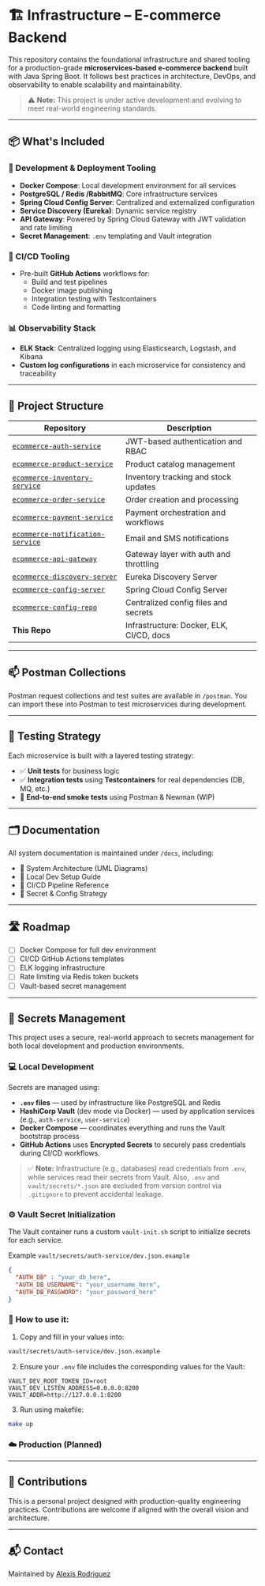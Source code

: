 # 🏗️ Infrastructure – E-commerce Backend

This repository contains the foundational infrastructure and shared tooling for a production-grade **microservices-based e-commerce backend** built with Java Spring Boot. It follows best practices in architecture, DevOps, and observability to enable scalability and maintainability.

> ⚠️ **Note:** This project is under active development and evolving to meet real-world engineering standards.

---

## 📦 What's Included

### 🔧 Development & Deployment Tooling

- **Docker Compose**: Local development environment for all services
- **PostgreSQL / Redis /RabbitMQ**: Core infrastructure services
- **Spring Cloud Config Server**: Centralized and externalized configuration
- **Service Discovery (Eureka)**: Dynamic service registry
- **API Gateway**: Powered by Spring Cloud Gateway with JWT validation and rate limiting
- **Secret Management**: `.env` templating and Vault integration

### 🚀 CI/CD Tooling

- Pre-built **GitHub Actions** workflows for:
  - Build and test pipelines
  - Docker image publishing
  - Integration testing with Testcontainers
  - Code linting and formatting

### 📊 Observability Stack

- **ELK Stack**: Centralized logging using Elasticsearch, Logstash, and Kibana
- **Custom log configurations** in each microservice for consistency and traceability

---

## 📂 Project Structure

| Repository                                                                                               | Description                              |
|----------------------------------------------------------------------------------------------------------|------------------------------------------|
| [`ecommerce-auth-service`](https://github.com/AlexisRodriguezCS/ecommerce-auth-service)                 | JWT-based authentication and RBAC        |
| [`ecommerce-product-service`](https://github.com/AlexisRodriguezCS/ecommerce-product-service)           | Product catalog management               |
| [`ecommerce-inventory-service`](https://github.com/AlexisRodriguezCS/ecommerce-inventory-service)       | Inventory tracking and stock updates     |
| [`ecommerce-order-service`](https://github.com/AlexisRodriguezCS/ecommerce-order-service)               | Order creation and processing            |
| [`ecommerce-payment-service`](https://github.com/AlexisRodriguezCS/ecommerce-payment-service)           | Payment orchestration and workflows      |
| [`ecommerce-notification-service`](https://github.com/AlexisRodriguezCS/ecommerce-notification-service) | Email and SMS notifications              |
| [`ecommerce-api-gateway`](https://github.com/AlexisRodriguezCS/ecommerce-api-gateway)                   | Gateway layer with auth and throttling   |
| [`ecommerce-discovery-server`](https://github.com/AlexisRodriguezCS/ecommerce-discovery-server)         | Eureka Discovery Server                  |
| [`ecommerce-config-server`](https://github.com/AlexisRodriguezCS/ecommerce-config-server)               | Spring Cloud Config Server               |
| [`ecommerce-config-repo`](https://github.com/AlexisRodriguezCS/ecommerce-config-repo)                   | Centralized config files and secrets     |
| **This Repo**                                                                                             | Infrastructure: Docker, ELK, CI/CD, docs |

---

## 📫 Postman Collections

Postman request collections and test suites are available in `/postman`. You can import these into Postman to test microservices during development.

---

## 🧪 Testing Strategy

Each microservice is built with a layered testing strategy:

- ✅ **Unit tests** for business logic
- ✅ **Integration tests** using **Testcontainers** for real dependencies (DB, MQ, etc.)
- 🔄 **End-to-end smoke tests** using Postman & Newman (WIP)

---

## 🗂️ Documentation

All system documentation is maintained under `/docs`, including:

- 🧱 System Architecture (UML Diagrams)
- 🧪 Local Dev Setup Guide
- 🚀 CI/CD Pipeline Reference
- 🔐 Secret & Config Strategy

---

## 🛣️ Roadmap

- [ ] Docker Compose for full dev environment
- [ ] CI/CD GitHub Actions templates
- [ ] ELK logging infrastructure
- [ ] Rate limiting via Redis token buckets
- [ ] Vault-based secret management

---

## 🔐 Secrets Management

This project uses a secure, real-world approach to secrets management for both local development and production environments.

### 💻 Local Development

Secrets are managed using:

- **`.env` files** — used by infrastructure like PostgreSQL and Redis
- **HashiCorp Vault** (dev mode via Docker) — used by application services (e.g., `auth-service`, `user-service`)
- **Docker Compose** — coordinates everything and runs the Vault bootstrap process
- **GitHub Actions** uses **Encrypted Secrets** to securely pass credentials during CI/CD workflows.
> ✅ **Note:** Infrastructure (e.g., databases) read credentials from `.env`, while services read their secrets from Vault. Also, `.env` and `vault/secrets/*.json` are excluded from version control via `.gitignore` to prevent accidental leakage.

### ⚙️ Vault Secret Initialization

The Vault container runs a custom `vault-init.sh` script to initialize secrets for each service.

Example `vault/secrets/auth-service/dev.json.example`
```json
{
  "AUTH_DB" : "your_db_here",
  "AUTH_DB_USERNAME": "your_username_here",
  "AUTH_DB_PASSWORD": "your_password_here"
}
```

### 📘 **How to use it:**

1. Copy and fill in your values into:
```bash
vault/secrets/auth-service/dev.json.example
```

2. Ensure your `.env` file includes the corresponding values for the Vault:
```env
VAULT_DEV_ROOT_TOKEN_ID=root
VAULT_DEV_LISTEN_ADDRESS=0.0.0.0:8200
VAULT_ADDR=http://127.0.0.1:8200
```

3. Run using makefile:
```bash
make up
```


### ☁️ Production (Planned)

---

## 🙌 Contributions

This is a personal project designed with production-quality engineering practices. Contributions are welcome if aligned with the overall vision and architecture.

---

## 📬 Contact

Maintained by [Alexis Rodriguez](https://github.com/AlexisRodriguezCS)
